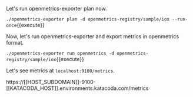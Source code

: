 Let's run openmetrics-exporter plan now. 

`./openmetrics-exporter plan -d openmetrics-registry/sample/iox --run-once`{{execute}}

Now, let's run openmetrics-exporter and export metrics in openmetrics format. 

`./openmetrics-exporter run openmetrics -d openmetrics-registry/sample/iox`{{execute}}

Let's see metrics at `localhost:9100/metrics`.

https://[[HOST_SUBDOMAIN]]-9100-[[KATACODA_HOST]].environments.katacoda.com/metrics